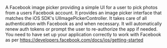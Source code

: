 A Facebook image picker providing a simple UI for a user to pick photos from a users Facebook account. It provides an image picker interface that matches the iOS SDK's UIImagePickerController. It takes care of all authentication with Facebook as and when necessary. It will automatically renew auth tokens or prompt the user to re-authorize the app if needed. You need to have set up your application correctly to work with Facebook as per https://developers.facebook.com/docs/ios/getting-started